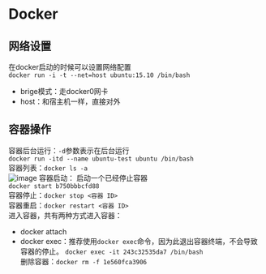 # Docker

## 
## 网络设置
在docker启动的时候可以设置网络配置  
`docker run -i -t --net=host ubuntu:15.10 /bin/bash`  
- brige模式：走docker0网卡
- host：和宿主机一样，直接对外

## 容器操作
容器后台运行：`-d`参数表示在后台运行  
`docker run -itd --name ubuntu-test ubuntu /bin/bash`  
容器列表：`docker ls -a`  
![image](https://user-images.githubusercontent.com/13391912/120773990-68234a00-c554-11eb-90aa-a36f08e403c0.png)
容器启动：
启动一个已经停止容器  
`docker start b750bbbcfd88 `  
容器停止：`docker stop <容器 ID>`  
容器重启：`docker restart <容器 ID>`  
进入容器，共有两种方式进入容器：
- docker attach
- docker exec：推荐使用`docker exec`命令，因为此退出容器终端，不会导致容器的停止。
`docker exec -it 243c32535da7 /bin/bash`  
删除容器：`docker rm -f 1e560fca3906`
